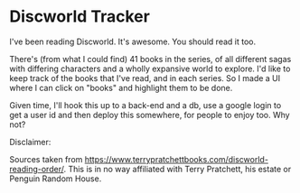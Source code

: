 # Discworld Tracker

I've been reading Discworld. It's awesome. You should read it too.

There's (from what I could find) 41 books in the series, of all different sagas with differing characters and a wholly expansive world to explore. I'd like to keep track of the books that I've read, and in each series. So I made a UI where I can click on "books" and highlight them to be done.

Given time, I'll hook this up to a back-end and a db, use a google login to get a user id and then deploy this somewhere, for people to enjoy too. Why not?

Disclaimer:

Sources taken from https://www.terrypratchettbooks.com/discworld-reading-order/. This is in no way affiliated with Terry Pratchett, his estate or Penguin Random House.
